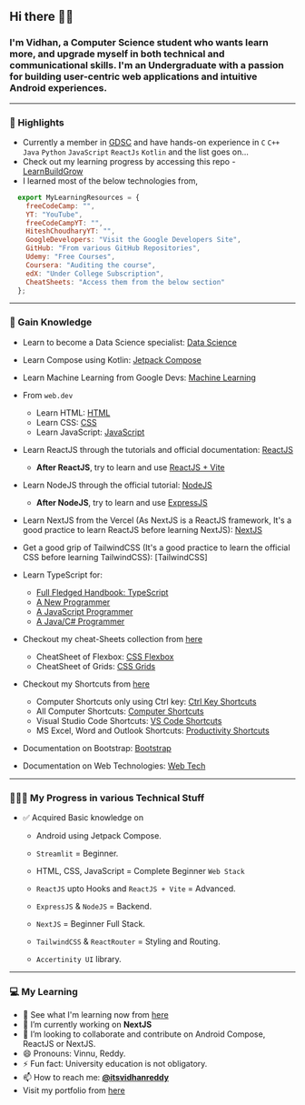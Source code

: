 ## Hi there 👋🏻

### I'm Vidhan, a Computer Science student who wants learn more, and upgrade myself in both technical and communicational skills. I'm an Undergraduate with a passion for building user-centric web applications and intuitive Android experiences.

---

### 🌟 Highlights

- Currently a member in [GDSC](https://github.com/GDSC-REC) and have hands-on experience in `C` `C++` `Java` `Python` `JavaScript` `ReactJs` `Kotlin` and the list goes on...
- Check out my learning progress by accessing this repo - [LearnBuildGrow](https://github.com/AVidhanR/LearnBuildGrow)
- I learned most of the below technologies from,

```js
  export MyLearningResources = {
    freeCodeCamp: "",
    YT: "YouTube",
    freeCodeCampYT: "",
    HiteshChoudharyYT: "",
    GoogleDevelopers: "Visit the Google Developers Site",
    GitHub: "From various GitHub Repositories",
    Udemy: "Free Courses",
    Coursera: "Auditing the course",
    edX: "Under College Subscription",
    CheatSheets: "Access them from the below section"
  };
```

---

### 🤝 Gain Knowledge

- Learn to become a Data Science specialist: [Data Science](https://www.kaggle.com/learn)
- Learn Compose using Kotlin: [Jetpack Compose](https://developer.android.com/courses/android-basics-compose/course)
- Learn Machine Learning from Google Devs: [Machine Learning](https://developers.google.com/machine-learning)
- From `web.dev`

  - Learn HTML: [HTML](https://web.dev/learn/html)
  - Learn CSS: [CSS](https://web.dev/learn/css)
  - Learn JavaScript: [JavaScript](https://web.dev/learn/javascript)

- Learn ReactJS through the tutorials and official documentation: [ReactJS](https://react.dev/learn)

  - **After ReactJS**, try to learn and use [ReactJS + Vite](https://vitejs.dev/guide/#trying-vite-online)

- Learn NodeJS through the official tutorial: [NodeJS](https://nodejs.org/en/learn/getting-started/introduction-to-nodejs)

  - **After NodeJS**, try to learn and use [ExpressJS](https://expressjs.com/en/starter/installing.html)

- Learn NextJS from the Vercel (As NextJS is a ReactJS framework, It's a good practice to learn ReactJS before learning NextJS): [NextJS](https://nextjs.org/learn/dashboard-app)
- Get a good grip of TailwindCSS (It's a good practice to learn the official CSS before learning TailwindCSS): [TailwindCSS]
- Learn TypeScript for:

  - [Full Fledged Handbook: TypeScript](https://www.typescriptlang.org/docs/handbook/intro.html)
  - [A New Programmer](https://www.typescriptlang.org/docs/handbook/typescript-from-scratch.html)
  - [A JavaScript Programmer](https://www.typescriptlang.org/docs/handbook/typescript-in-5-minutes.html)
  - [A Java/C# Programmer](https://www.typescriptlang.org/docs/handbook/typescript-in-5-minutes-oop.html)

- Checkout my cheat-Sheets collection from [here](./cheat_sheets/)

  - CheatSheet of Flexbox: [CSS Flexbox](./cheat_sheets/css/CSS%20Flexbox%20Cheatsheet.pdf)
  - CheatSheet of Grids: [CSS Grids](./cheat_sheets/css/CSS%20Grid%20Cheatsheet.pdf)

- Checkout my Shortcuts from [here](./shortcuts/)
  - Computer Shortcuts only using Ctrl key: [Ctrl Key Shortcuts](./shortcuts/Control%20Key%20Shortcuts.png)
  - All Computer Shortcuts: [Computer Shortcuts](./shortcuts/All%20Useful%20Computer%20Shortcuts.png)
  - Visual Studio Code Shortcuts: [VS Code Shortcuts](./shortcuts/Visual%20Studio%20Code%20Shortcuts.pdf)
  - MS Excel, Word and Outlook Shortcuts: [Productivity Shortcuts](./shortcuts/MS%20Excel,%20Word%20and%20Outlook%20Shortcuts.png)
- Documentation on Bootstrap: [Bootstrap](./web_technologies/Bootstrap%20Documentation.pdf)
- Documentation on Web Technologies: [Web Tech](./web_technologies/Web%20Technologies%20Using%20React.pdf)

---

### 🧑🏻‍💻 My Progress in various Technical Stuff

- ✅ Acquired Basic knowledge on

  - Android using Jetpack Compose.
  - `Streamlit` = Beginner.

  - HTML, CSS, JavaScript = Complete Beginner `Web Stack`
  - `ReactJS` upto Hooks and `ReactJS + Vite` = Advanced.
  - `ExpressJS` & `NodeJS` = Backend.
  - `NextJS` = Beginner Full Stack.
  - `TailwindCSS` & `ReactRouter` = Styling and Routing.
  - `Accertinity UI` library.

---

### 💻 My Learning

- 🌱 See what I'm learning now from [here](https://github.com/AVidhanR/LearnBuildGrow)
- 🔭 I’m currently working on **NextJS**
- 👯 I’m looking to collaborate and contribute on Android Compose, ReactJS or NextJS.
- 😄 Pronouns: Vinnu, Reddy.
- ⚡ Fun fact: University education is not obligatory.
- 📫 How to reach me: [**@itsvidhanreddy**](https://linktr.ee/itsvidhanreddy)
- Visit my portfolio from [here](https://avidhanr.github.io/MyPortfolio)
<!--
**AVidhanR/AVidhanR** is a ✨ _special_ ✨ repository because its `README.md` (this file) appears on your GitHub profile.

Here are some ideas to get you started:

- 🔭 I’m currently working on ...
- 🌱 I’m currently learning ...
- 👯 I’m looking to collaborate on ...
- 🤔 I’m looking for help with ...
- 💬 Ask me about ...
- 📫 How to reach me: ...
- 😄 Pronouns: ...

-->
